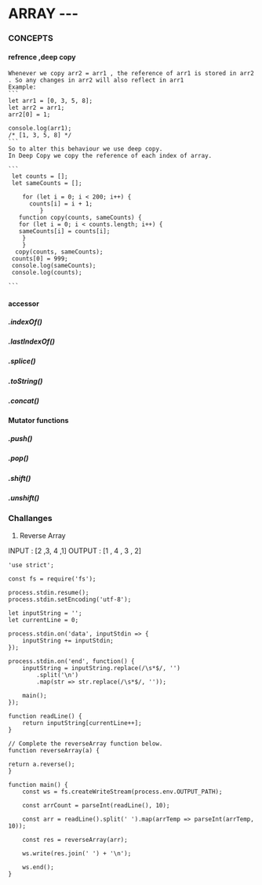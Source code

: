 # ARRAY ---

### CONCEPTS
  #### refrence ,deep copy
    Whenever we copy arr2 = arr1 , the reference of arr1 is stored in arr2 . So any changes in arr2 will also reflect in arr1
    Example:
    ```
    let arr1 = [0, 3, 5, 8];
    let arr2 = arr1;
    arr2[0] = 1;

    console.log(arr1);
    /* [1, 3, 5, 8] */
    ```
    So to alter this behaviour we use deep copy.
    In Deep Copy we copy the reference of each index of array.
    
    ```
     let counts = [];
     let sameCounts = [];

        for (let i = 0; i < 200; i++) {
          counts[i] = i + 1;
             }
       function copy(counts, sameCounts) {
       for (let i = 0; i < counts.length; i++) {
       sameCounts[i] = counts[i];
        } 
        }
      copy(counts, sameCounts);
     counts[0] = 999;
     console.log(sameCounts);
     console.log(counts);
    
    ```
    
  #### accessor
   ##### .indexOf()
   ##### .lastIndexOf()
   ##### .splice()
   ##### .toString()
   ##### .concat()
  #### Mutator functions
   ##### .push()
   ##### .pop()
   ##### .shift()
   ##### .unshift()

### Challanges

1. Reverse Array

 INPUT : [2 ,3, 4 ,1]
 OUTPUT : [1 , 4 , 3 , 2]

```
'use strict';

const fs = require('fs');

process.stdin.resume();
process.stdin.setEncoding('utf-8');

let inputString = '';
let currentLine = 0;

process.stdin.on('data', inputStdin => {
    inputString += inputStdin;
});

process.stdin.on('end', function() {
    inputString = inputString.replace(/\s*$/, '')
        .split('\n')
        .map(str => str.replace(/\s*$/, ''));

    main();
});

function readLine() {
    return inputString[currentLine++];
}

// Complete the reverseArray function below.
function reverseArray(a) {

return a.reverse();
}

function main() {
    const ws = fs.createWriteStream(process.env.OUTPUT_PATH);

    const arrCount = parseInt(readLine(), 10);

    const arr = readLine().split(' ').map(arrTemp => parseInt(arrTemp, 10));

    const res = reverseArray(arr);

    ws.write(res.join(' ') + '\n');

    ws.end();
}

```
